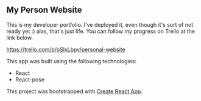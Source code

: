 ## My Person Website

This is my developer portfolio. I've deployed it, even though it's sort of not ready yet :) alas, that's just life. You can follow my progress on Trello at the link below.

https://trello.com/b/oSlxLbpv/personal-website

This app was built using the following technologies:

- React
- React-pose



This project was bootstrapped with [Create React App](https://github.com/facebook/create-react-app).




